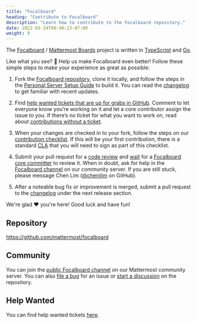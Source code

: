 ```yaml
---
title: "Focalboard"
heading: "Contribute to Focalboard"
description: "Learn how to contribute to the Focalboard repository."
date: 2022-03-24T00:40:23-07:00
weight: 9
---
```


The [Focalboard](https://www.focalboard.com) / [Mattermost Boards](https://mattermost.com/boards) project is written in [TypeScript](https://www.typescriptlang.org/) and [Go](https://go.dev/).

Like what you see? 👀 Help us make Focalboard even better! Follow these simple steps to make your experience as great as possible:

1. Fork the [Focalboard repository](https://github.com/mattermost/focalboard), clone it locally, and follow the steps in the [Personal Server Setup Guide](personal-server-setup-guide) to build it. You can read the [changelog](https://github.com/mattermost/focalboard/blob/main/CHANGELOG.md) to get familiar with recent updates.

2. Find [help wanted tickets that are up for grabs in GitHub](https://github.com/mattermost/focalboard/issues?q=is%3Aopen+is%3Aissue+label%3A%22Up+for+grabs%22+label%3A%22Help+Wanted%22). Comment to let everyone know you’re working on it and let a core contributor assign the issue to you. If there’s no ticket for what you want to work on, read about [contributions without a ticket](../getting-started/contributions-without-ticket).

3. When your changes are checked in to your fork, follow the steps on our [contribution checklist](../getting-started/contribution-checklist). If this will be your first contribution, there is a standard [CLA](https://www.mattermost.org/mattermost-contributor-agreement/) that you will need to sign as part of this checklist.

5. Submit your pull request for a [code review](../getting-started/code-review/#if-you-are-a-community-member-seeking-a-review) and [wait](../getting-started/code-review/#if-you-are-awaiting-a-review) for a [Focalboard core committer](https://github.com/mattermost/focalboard/blob/main/CONTRIBUTING.md#contributors) to review it. When in doubt, ask for help in the [Focalboard channel](https://community.mattermost.com/core/channels/focalboard) on our community server. If you are still stuck, please message Chen Lim ([@chenilim](https://github.com/chenilim) on GitHub).

6. After a noteable bug fix or improvement is merged, submit a pull request to the [changelog](https://github.com/mattermost/focalboard/blob/main/CHANGELOG.md) under the next release section.

We're glad ❤️ you're here! Good luck and have fun!

## Repository

https://github.com/mattermost/focalboard

## Community

You can join the [public Focalboard channel](https://community.mattermost.com/core/channels/focalboard) on our Mattermost community server. You can also [file a bug](https://github.com/mattermost/focalboard/issues/new/choose) for an issue or [start a discussion](https://github.com/mattermost/focalboard/discussions) on the repository.

## Help Wanted

You can find help wanted tickets [here](https://github.com/mattermost/focalboard/issues?q=is%3Aopen+is%3Aissue+label%3A%22Up+for+grabs%22+label%3A%22Help+Wanted%22).


